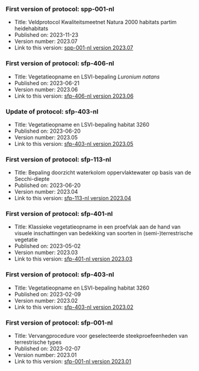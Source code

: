 ### First version of protocol: spp-001-nl

- Title: Veldprotocol Kwaliteitsmeetnet Natura 2000 habitats partim heidehabitats
- Published on: 2023-11-23
- Version number: 2023.07
- Link to this version: [spp-001-nl version 2023.07](2023.07/index.html)

### First version of protocol: sfp-406-nl

- Title: Vegetatieopname en LSVI-bepaling *Luronium natans*
- Published on: 2023-06-21
- Version number: 2023.06
- Link to this version: [sfp-406-nl version 2023.06](2023.06/index.html)

### Update of protocol: sfp-403-nl

- Title: Vegetatieopname en LSVI-bepaling habitat 3260
- Published on: 2023-06-20
- Version number: 2023.05
- Link to this version: [sfp-403-nl version 2023.05](2023.05/index.html)

### First version of protocol: sfp-113-nl

- Title: Bepaling doorzicht waterkolom oppervlaktewater op basis van de Secchi-diepte
- Published on: 2023-06-20
- Version number: 2023.04
- Link to this version: [sfp-113-nl version 2023.04](2023.04/index.html)

### First version of protocol: sfp-401-nl

- Title: Klassieke vegetatieopname in een proefvlak aan de hand van visuele inschattingen van bedekking van soorten in (semi-)terrestrische vegetatie
- Published on: 2023-05-02
- Version number: 2023.03
- Link to this version: [sfp-401-nl version 2023.03](2023.03/index.html)

### First version of protocol: sfp-403-nl

- Title: Vegetatieopname en LSVI-bepaling habitat 3260
- Published on: 2023-02-09
- Version number: 2023.02
- Link to this version: [sfp-403-nl version 2023.02](2023.02/index.html)

### First version of protocol: sfp-001-nl

- Title: Vervangprocedure voor geselecteerde steekproefeenheden van terrestrische types
- Published on: 2023-02-07
- Version number: 2023.01
- Link to this version: [sfp-001-nl version 2023.01](2023.01/index.html)

<!--One entry for each release describing the generic changes since the previous release.
e.g. (sort most recent first)

- 2020.03
    - sfp-403_shorttitle_nl (first version)
    - sfp-403_shorttitle_en (first version)
- 2020.02
    - sfp-402_shorttitle_nl (update)
- 2020.01
    - sfp-402_shorttitle_nl (first version)
-->
